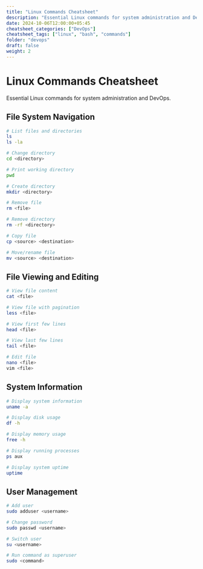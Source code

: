 ```yaml
---
title: "Linux Commands Cheatsheet"
description: "Essential Linux commands for system administration and DevOps"
date: 2024-10-06T12:00:00+05:45
cheatsheet_categories: ["DevOps"]
cheatsheet_tags: ["linux", "bash", "commands"]
folder: "devops"
draft: false
weight: 2
---
```


# Linux Commands Cheatsheet

Essential Linux commands for system administration and DevOps.

## File System Navigation

```bash
# List files and directories
ls
ls -la

# Change directory
cd <directory>

# Print working directory
pwd

# Create directory
mkdir <directory>

# Remove file
rm <file>

# Remove directory
rm -rf <directory>

# Copy file
cp <source> <destination>

# Move/rename file
mv <source> <destination>
```

## File Viewing and Editing

```bash
# View file content
cat <file>

# View file with pagination
less <file>

# View first few lines
head <file>

# View last few lines
tail <file>

# Edit file
nano <file>
vim <file>
```

## System Information

```bash
# Display system information
uname -a

# Display disk usage
df -h

# Display memory usage
free -h

# Display running processes
ps aux

# Display system uptime
uptime
```

## User Management

```bash
# Add user
sudo adduser <username>

# Change password
sudo passwd <username>

# Switch user
su <username>

# Run command as superuser
sudo <command>
```

